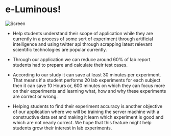 # e-Luminous!

<img src="https://raw.githubusercontent.com/e-Luminous/src/master/src/wwwroot/app/lib/images/undraw_science_fqhl.png" alt="Screen"/>

-   Help students understand their scope of application while they are currently in a process of some sort of experiment through artificial intelligence and using twitter api through scrapping latest relevant scientific technologies are popular currently.
    
-   Through our application we can reduce around 60% of lab report students had to prepare and calculate their test cases.
    
-   According to our study it can save at least 30 minutes per experiment. That means if a student performs 20 lab experiments for each subject then it can save 10 Hours or, 600 minutes on which they can focus more on their experiments and learning what, how and why these experiments are correct or wrong.
    
-   Helping students to find their experiment accuracy is another objective of our application where we will be training the server machine with a constructive data set and making it learn which experiment is good and which are not nearly correct. We hope that this feature might help students grow their interest in lab experiments.
